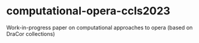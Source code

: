 # computational-opera-ccls2023
Work-in-progress paper on computational approaches to opera (based on DraCor collections)
